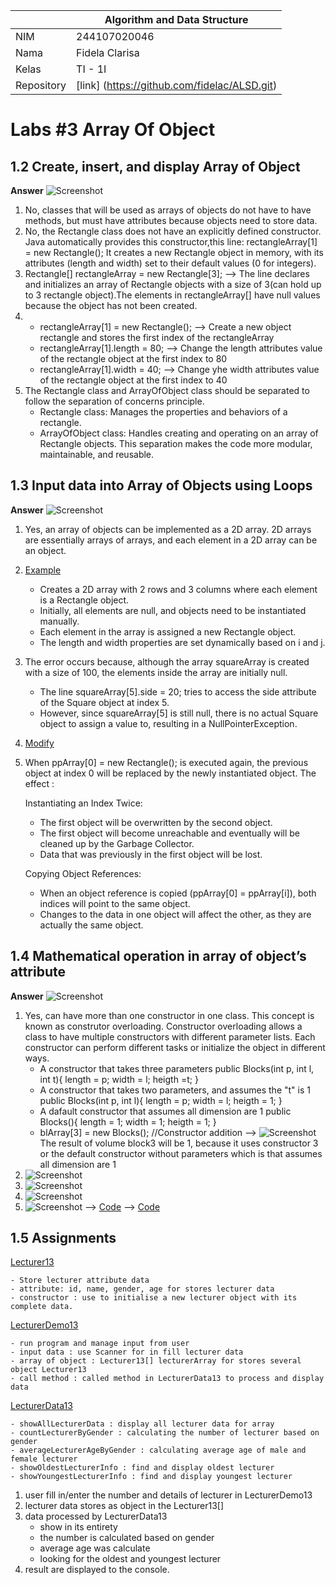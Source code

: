 |  | Algorithm and Data Structure |
|--|--|
| NIM |  244107020046  |
| Nama |  Fidela Clarisa |
| Kelas | TI - 1I |
| Repository | [link] (https://github.com/fidelac/ALSD.git) |

# Labs #3 Array Of Object

## 1.2 Create, insert, and display Array of Object
**Answer**
![Screenshot](../img/jobsheet3/exp1.png)
1. No, classes that will be used as arrays of objects do not have to have methods, but must have attributes because objects need to store data.
2. No, the Rectangle class does not have an explicitly defined constructor. Java automatically provides this constructor,this line: rectangleArray[1] = new Rectangle();
It creates a new Rectangle object in memory, with its attributes (length and width) set to their default values (0 for integers).
3. Rectangle[] rectangleArray = new Rectangle[3]; --> The line declares and initializes an array of Rectangle objects with a size of 3(can hold up to 3 rectangle object).The elements in rectangleArray[] have null values ​​because the object has not been created.
4.  - rectangleArray[1] = new Rectangle(); --> Create a new object rectangle and stores the first index of the rectangleArray
    - rectangleArray[1].length = 80; --> Change the length attributes value of the rectangle object at the first index to 80
    - rectangleArray[1].width = 40; --> Change yhe width attributes value of the rectangle object at the first index to 40
5. The Rectangle class and ArrayOfObject class should be separated to follow the separation of concerns principle.
    - Rectangle class: Manages the properties and behaviors of a rectangle.
    - ArrayOfObject class: Handles creating and operating on an array of Rectangle objects.
    This separation makes the code more modular, maintainable, and reusable.


## 1.3 Input data into Array of Objects using Loops
**Answer**
![Screenshot](../img/jobsheet3/exp2.png)
1. Yes, an array of objects can be implemented as a 2D array. 2D arrays are essentially arrays of arrays, and each element in a 2D array can be an object.
2. [Example](ArrayOfObject2D.java)
    - Creates a 2D array with 2 rows and 3 columns where each element is a Rectangle object.
    - Initially, all elements are null, and objects need to be instantiated manually.
    - Each element in the array is assigned a new Rectangle object.
    - The length and width properties are set dynamically based on i and j.
3. The error occurs because, although the array squareArray is created with a size of 100, the elements inside the array are initially null.
    - The line squareArray[5].side = 20; tries to access the side attribute of the Square object at index 5.
    - However, since squareArray[5] is still null, there is no actual Square object to assign a value to, resulting in a NullPointerException.
4. [Modify](ModifyArray.java)
5. When ppArray[0] = new Rectangle(); is executed again, the previous object at index 0 will be replaced by the newly instantiated object.
The effect :

    Instantiating an Index Twice:
    - The first object will be overwritten by the second object.
    - The first object will become unreachable and eventually will be cleaned up by the Garbage Collector.
    - Data that was previously in the first object will be lost.

    Copying Object References:
    - When an object reference is copied (ppArray[0] = ppArray[i]), both indices will point to the same object.
    - Changes to the data in one object will affect the other, as they are actually the same object.


## 1.4 Mathematical operation in array of object’s attribute 
**Answer**
![Screenshot](../img/jobsheet3/exp3.png)
1. Yes, can have more than one constructor in one class. This concept is known as construtor overloading. Constructor overloading allows a class to have multiple constructors with different parameter lists. Each constructor can perform different tasks or initialize the object in different ways.
    - A constructor that takes three parameters
    public Blocks(int p, int l, int t){
        length = p;
        width = l;
        heigth =t;
    } 
    - A constructor that takes two parameters, and assumes the "t" is 1
    public Blocks(int p, int l){
        length = p;
        width = l;
        heigth = 1;
    }
    - A dafault constructor that assumes all dimension are 1
     public Blocks(){
        length = 1;
        width = 1;
        heigth = 1;
    }
    - blArray[3] = new Blocks(); //Constructor addition
    --> ![Screenshot](../img/jobsheet3/resultBlocks.png)
    The result of volume block3 will be 1, because it uses constructor 3 or the default constructor without parameters which is that assumes all dimension are 1
2. ![Screenshot](../img/jobsheet3/1Triangle.png)
3. ![Screenshot](../img/jobsheet3/2Triangle.png)
4. ![Screenshot](../img/jobsheet3/3Triangle.png)
5. ![Screenshot](../img/jobsheet3/resultTriangle.png)
    --> [Code](Triangle.java)
    --> [Code](ArrayTriangle.java)

## 1.5 Assignments
[Lecturer13](Lecturer13.java)

    - Store lecturer attribute data
    - attribute: id, name, gender, age for stores lecturer data
    - constructor : use to initialise a new lecturer object with its complete data.

[LecturerDemo13](LecturerDemo13.java)

    - run program and manage input from user
    - input data : use Scanner for in fill lecturer data
    - array of object : Lecturer13[] lecturerArray for stores several object Lecturer13
    - call method : called method in LecturerData13 to process and display data

[LecturerData13](LecturerData13.java)

    - showAllLecturerData : display all lecturer data for array
    - countLecturerByGender : calculating the number of lecturer based on gender
    - averageLecturerAgeByGender : calculating average age of male and female lecturer
    - showOldestLecturerInfo : find and display oldest lecturer
    - showYoungestLecturerInfo : find and display youngest lecturer

1. user fill in/enter the number and details of lecturer in LecturerDemo13
2. lecturer data stores as object in the Lecturer13[] 
3. data processed by LecturerData13
    - show in its entirety
    - the number is calculated based on gender
    - average age was calculate
    - looking for the oldest and youngest lecturer
4. result are displayed to the console.
